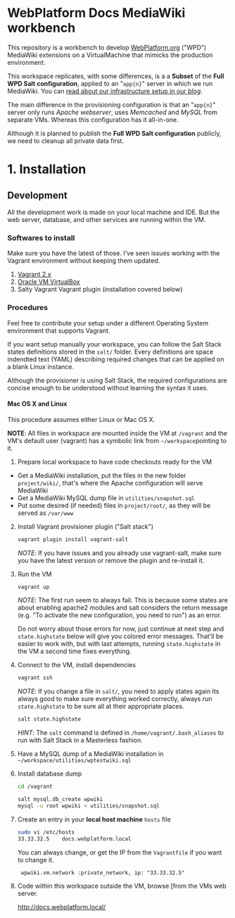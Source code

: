 # WebPlatform Docs MediaWiki workbench

This repository is a workbench to develop [WebPlatform.org](http://webplatform.org)
("WPD") MediaWiki extensions on a VirtualMachine that mimicks the production
environment.

This workspace replicates, with some differences, is a a **Subset** of the **Full WPD Salt configuration**, applied to an "`app{n}`" server in which we run MediaWiki.
You can [read about our infrastructure setup in our *blog*](http://blog.webplatform.org/2012/10/building-web-platforms-infrastructure/).

The main difference in the provisioning configuration is that an "`app{n}`" server
only runs *Apache webserver*, uses *Memcached* and *MySQL* from separate VMs. Whereas
this configuration has it all-in-one.

Although it is planned to publish the **Full WPD Salt configuration** publicly, we
need to cleanup all private data first.


# 1. Installation

## Development

All the development work is made on your local machine and IDE. But the
web server, database, and other services are running within the VM.


### Softwares to install

Make sure you have the latest of those. I've seen issues working with the
Vagrant environment without keeping them updated.

1. [Vagrant 2.x](http://www.vagrantup.com/)
2. [Oracle VM VirtualBox](https://www.virtualbox.org/)
3. Salty Vagrant Vagrant plugin (installation covered below)


### Procedures

Feel free to contribute your setup under a different Operating System
environment that supports Vagrant.

If you want setup manually your workspace, you can follow the Salt Stack
states definitions stored in the `salt/` folder. Every definitions are space
indendted text (YAML) describing required changes that can be applied on a
blank Linux instance.

Although the provisioner is using Salt Stack, the required configurations are
concise enough to be understood without learning the syntax it uses.


#### Mac OS X and Linux

This procedure assumes either Linux or Mac OS X.

**NOTE**: All files in workspace are mounted inside the VM at `/vagrant` and
the VM's default user (vagrant) has a symbolic link from
`~/workspace`pointing to it.

1. Prepare local workspace to have code checkouts ready for the VM
  - Get a MediaWiki installation, put the files in the new folder `project/wiki/`, that's where the Apache configuration will serve MediaWiki
  - Get a MediaWiki MySQL dump file in `utilities/snapshot.sql`
  - Put some desired (if needed) files in `project/root/`, as they will be served as `/var/www`

2. Install Vagrant provisioner plugin ("Salt stack")

    ```bash
    vagrant plugin install vagrant-salt
    ```
    *NOTE*: If you have issues and you already use vagrant-salt, make sure you have the latest version or remove the plugin and re-install it.

3. Run the VM

    ```bash
    vagrant up
    ```
    *NOTE*: The first run seem to always fail. This is because some states are about enabling apache2 modules and salt considers the return message (e.g. "To activate the new configuration, you need to run") as an error.

    Do not worry about those errors for now, just continue at next step and `state.highstate` below will give you colored error messages. That'll be easier to work with, but with last attempts, running `state.highstate` in the VM a second time fixes everything.

4. Connect to the VM, install dependencies

    ```bash
    vagrant ssh
    ```
    *NOTE*: If you change a file in `salt/`, you need to apply states again
    Its always good to make sure everything worked correctly, always run `state.highstate`
    to be sure all at their appropriate places.

    ```bash
    salt state.highstate
    ```

    *HINT*: The `salt` command is defined in `/home/vagrant/.bash_aliases` to run
    with Salt Stack in a Masterless fashion.

5. Have a MySQL dump of a MediaWiki installation in `~/workspace/utilities/wptestwiki.sql`

6. Install database dump

    ```bash
    cd /vagrant

    salt mysql.db_create wpwiki
    mysql -u root wpwiki < utilities/snapshot.sql
    ```

7. Create an entry in your **local host machine** `hosts` file

    ```bash
    sudo vi /etc/hosts
    33.33.32.5    docs.webplatform.local
    ```
    You can always change, or get the IP from the `Vagrantfile` if you want to change it.

        wpwiki.vm.network :private_network, ip: "33.33.32.5"

8. Code within this workspace outside the VM, browse [from the VMs web server.

    http://docs.webplatform.local/

